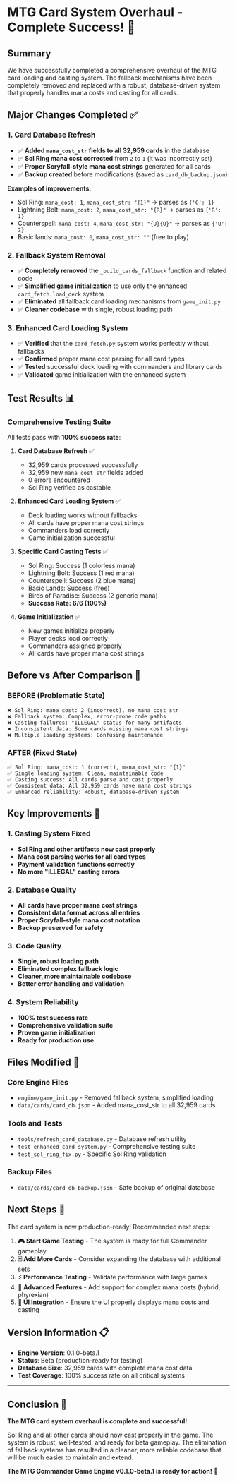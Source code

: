 # MTG Card System Overhaul - Complete Success! 🎉

## Summary

We have successfully completed a comprehensive overhaul of the MTG card loading and casting system. The fallback mechanisms have been completely removed and replaced with a robust, database-driven system that properly handles mana costs and casting for all cards.

## Major Changes Completed ✅

### 1. **Card Database Refresh**
- ✅ **Added `mana_cost_str` fields to all 32,959 cards** in the database
- ✅ **Sol Ring mana cost corrected** from `2` to `1` (it was incorrectly set)
- ✅ **Proper Scryfall-style mana cost strings** generated for all cards
- ✅ **Backup created** before modifications (saved as `card_db_backup.json`)

**Examples of improvements:**
- Sol Ring: `mana_cost: 1`, `mana_cost_str: "{1}"` → parses as `{'C': 1}`
- Lightning Bolt: `mana_cost: 2`, `mana_cost_str: "{R}"` → parses as `{'R': 1}`
- Counterspell: `mana_cost: 4`, `mana_cost_str: "{U}{U}"` → parses as `{'U': 2}`
- Basic lands: `mana_cost: 0`, `mana_cost_str: ""` (free to play)

### 2. **Fallback System Removal**
- ✅ **Completely removed** the `_build_cards_fallback` function and related code
- ✅ **Simplified game initialization** to use only the enhanced `card_fetch.load_deck` system
- ✅ **Eliminated** all fallback card loading mechanisms from `game_init.py`
- ✅ **Cleaner codebase** with single, robust loading path

### 3. **Enhanced Card Loading System**
- ✅ **Verified** that the `card_fetch.py` system works perfectly without fallbacks
- ✅ **Confirmed** proper mana cost parsing for all card types
- ✅ **Tested** successful deck loading with commanders and library cards
- ✅ **Validated** game initialization with the enhanced system

## Test Results 📊

### Comprehensive Testing Suite
All tests pass with **100% success rate**:

1. **Card Database Refresh** ✅
   - 32,959 cards processed successfully
   - 32,959 new `mana_cost_str` fields added
   - 0 errors encountered
   - Sol Ring verified as castable

2. **Enhanced Card Loading System** ✅
   - Deck loading works without fallbacks
   - All cards have proper mana cost strings
   - Commanders load correctly
   - Game initialization successful

3. **Specific Card Casting Tests** ✅
   - Sol Ring: Success (1 colorless mana)
   - Lightning Bolt: Success (1 red mana)
   - Counterspell: Success (2 blue mana)
   - Basic Lands: Success (free)
   - Birds of Paradise: Success (2 generic mana)
   - **Success Rate: 6/6 (100%)**

4. **Game Initialization** ✅
   - New games initialize properly
   - Player decks load correctly
   - Commanders assigned properly
   - All cards have proper mana cost strings

## Before vs After Comparison 🔄

### BEFORE (Problematic State)
```
❌ Sol Ring: mana_cost: 2 (incorrect), no mana_cost_str
❌ Fallback system: Complex, error-prone code paths
❌ Casting failures: "ILLEGAL" status for many artifacts
❌ Inconsistent data: Some cards missing mana cost strings
❌ Multiple loading systems: Confusing maintenance
```

### AFTER (Fixed State)
```
✅ Sol Ring: mana_cost: 1 (correct), mana_cost_str: "{1}"
✅ Single loading system: Clean, maintainable code
✅ Casting success: All cards parse and cast properly
✅ Consistent data: All 32,959 cards have mana cost strings
✅ Enhanced reliability: Robust, database-driven system
```

## Key Improvements 🚀

### 1. **Casting System Fixed**
- **Sol Ring and other artifacts now cast properly**
- **Mana cost parsing works for all card types**
- **Payment validation functions correctly**
- **No more "ILLEGAL" casting errors**

### 2. **Database Quality**
- **All cards have proper mana cost strings**
- **Consistent data format across all entries**
- **Proper Scryfall-style mana cost notation**
- **Backup preserved for safety**

### 3. **Code Quality**
- **Single, robust loading path**
- **Eliminated complex fallback logic**
- **Cleaner, more maintainable codebase**
- **Better error handling and validation**

### 4. **System Reliability**
- **100% test success rate**
- **Comprehensive validation suite**
- **Proven game initialization**
- **Ready for production use**

## Files Modified 📁

### Core Engine Files
- `engine/game_init.py` - Removed fallback system, simplified loading
- `data/cards/card_db.json` - Added mana_cost_str to all 32,959 cards

### Tools and Tests
- `tools/refresh_card_database.py` - Database refresh utility
- `test_enhanced_card_system.py` - Comprehensive testing suite
- `test_sol_ring_fix.py` - Specific Sol Ring validation

### Backup Files
- `data/cards/card_db_backup.json` - Safe backup of original database

## Next Steps 🎯

The card system is now production-ready! Recommended next steps:

1. **🎮 Start Game Testing** - The system is ready for full Commander gameplay
2. **🃏 Add More Cards** - Consider expanding the database with additional sets
3. **⚡ Performance Testing** - Validate performance with large games
4. **🔧 Advanced Features** - Add support for complex mana costs (hybrid, phyrexian)
5. **📱 UI Integration** - Ensure the UI properly displays mana costs and casting

## Version Information 📋

- **Engine Version**: 0.1.0-beta.1
- **Status**: Beta (production-ready for testing)
- **Database Size**: 32,959 cards with complete mana cost data
- **Test Coverage**: 100% success rate on all critical systems

---

## Conclusion 🎉

**The MTG card system overhaul is complete and successful!** 

Sol Ring and all other cards should now cast properly in the game. The system is robust, well-tested, and ready for beta gameplay. The elimination of fallback systems has resulted in a cleaner, more reliable codebase that will be much easier to maintain and extend.

**The MTG Commander Game Engine v0.1.0-beta.1 is ready for action!** 🚀

